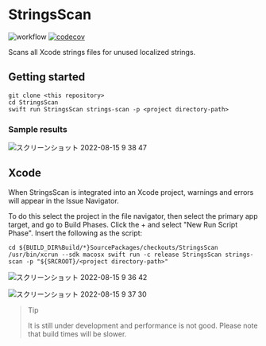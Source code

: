 # StringsScan
![workflow](https://github.com/pocosoft/StringsScan/actions/workflows/swift.yml/badge.svg)
[![codecov](https://codecov.io/gh/pocosoft/StringsScan/branch/main/graph/badge.svg?token=tNUwaugU4z)](https://codecov.io/gh/pocosoft/StringsScan)

Scans all Xcode strings files for unused localized strings.

## Getting started

```
git clone <this repository>
cd StringsScan
swift run StringsScan strings-scan -p <project directory-path>
```

### Sample results

![スクリーンショット 2022-08-15 9 38 47](https://user-images.githubusercontent.com/12389710/184561077-79aa6ff1-6b79-4105-adef-ff891e8fea57.png)

## Xcode

When StringsScan is integrated into an Xcode project, warnings and errors will appear in the Issue Navigator.

To do this select the project in the file navigator, then select the primary app target, and go to Build Phases. Click the + and select "New Run Script Phase". Insert the following as the script:

```
cd ${BUILD_DIR%Build/*}SourcePackages/checkouts/StringsScan
/usr/bin/xcrun --sdk macosx swift run -c release StringsScan strings-scan -p "${SRCROOT}/<project directory-path>"
```

![スクリーンショット 2022-08-15 9 36 42](https://user-images.githubusercontent.com/12389710/184560987-7ef443e5-836f-4840-8332-e06b2705b060.png)

![スクリーンショット 2022-08-15 9 37 30](https://user-images.githubusercontent.com/12389710/184561015-b2615f3c-7ca9-429b-a13c-b5cb8b3f1aac.png)

> Tip
>
> It is still under development and performance is not good.
> Please note that build times will be slower.

